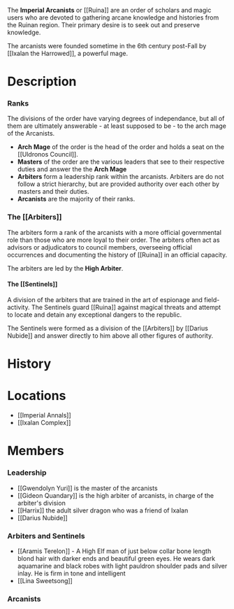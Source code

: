 The **Imperial Arcanists** or [[Ruina]] are an order of scholars and magic users who are devoted to gathering arcane knowledge and histories from the Ruinan region. Their primary desire is to seek out and preserve knowledge.

The arcanists were founded sometime in the 6th century post-Fall by [[Ixalan the Harrowed]], a powerful mage.

# Description
### Ranks
The divisions of the order have varying degrees of independance, but all of them are ultimately answerable - at least supposed to be - to the arch mage of the Arcanists.

- **Arch Mage** of the order is the head of the order and holds a seat on the [[Uldronos Council]].
- **Masters** of the order are the various leaders that see to their respective duties and answer the the **Arch Mage**
- **Arbiters** form a leadership rank within the arcanists. Arbiters are do not follow a strict hierarchy, but are provided authority over each other by masters and their duties.
- **Arcanists** are the majority of their ranks.


### The [[Arbiters]]
The arbiters form a rank of the arcanists with a more official governmental role than those who are more loyal to their order. The arbiters often act as advisors or adjudicators to council members, overseeing official occurrences and documenting the history of [[Ruina]] in an official capacity.

The arbiters are led by the **High Arbiter**.

#### The [[Sentinels]]
A division of the arbiters that are trained in the art of espionage and field-activity. The Sentinels guard [[Ruina]] against magical threats and attempt to locate and detain any exceptional dangers to the republic.

The Sentinels were formed as a division of the [[Arbiters]] by [[Darius Nubide]] and answer directly to him above all other figures of authority.

# History
# Locations

- [[Imperial Annals]]
- [[Ixalan Complex]]

# Members

### Leadership

- [[Gwendolyn Yuri]] is the master of the arcanists
- [[Gideon Quandary]] is the high arbiter of arcanists, in charge of the arbiter's division
- [[Harrix]] the adult silver dragon who was a friend of Ixalan
- [[Darius Nubide]]

### Arbiters and Sentinels

- [[Aramis Terelon]] - A High Elf man of just below collar bone length blond hair with darker ends and beautiful green eyes. He wears dark aquamarine and black robes with light pauldron shoulder pads and silver inlay. He is firm in tone and intelligent 
- [[Lina Sweetsong]]

### Arcanists
